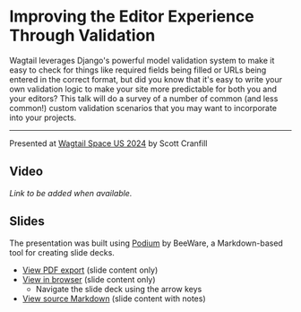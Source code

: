 # Improving the Editor Experience Through Validation

Wagtail leverages Django's powerful model validation system to make it easy to check for things like required fields being filled or URLs being entered in the correct format, but did you know that it's easy to write your own validation logic to make your site more predictable for both you and your editors? This talk will do a survey of a number of common (and less common!) custom validation scenarios that you may want to incorporate into your projects.

---

Presented at [Wagtail Space US 2024](https://us.wagtail.space/) by Scott Cranfill


## Video

_Link to be added when available._


## Slides

The presentation was built using [Podium](https://github.com/beeware/podium) by BeeWare,
a Markdown-based tool for creating slide decks.

- [View PDF export](slides.pdf) (slide content only)
- [View in browser](https://scotchester.github.io/wsus-validation/) (slide content only)
  - Navigate the slide deck using the arrow keys
- [View source Markdown](slides.podium/slides.md) (slide content with notes)
